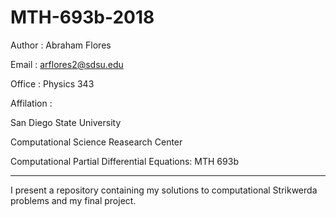 # MTH-693b-2018
Author : Abraham Flores

Email  : arflores2@sdsu.edu

Office : Physics 343

Affilation :

San Diego State University

Computational Science Reasearch Center

Computational Partial Differential Equations: MTH 693b

------------------------------------------------------
I present a repository containing my solutions to computational Strikwerda problems and my final project.

